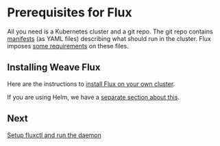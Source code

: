 # Prerequisites for Flux

All you need is a Kubernetes cluster and a git repo. The git repo
contains [manifests][k8s-manifests] (as YAML files) describing what
should run in the cluster. Flux imposes
[some requirements](./requirements.md) on these files.

## Installing Weave Flux

Here are the instructions to [install Flux on your own
cluster](./tutorials/get-started.md).

If you are using Helm, we have a [separate section about
this](./tutorials/helm-get-started.md).

## Next

[Setup fluxctl and run the daemon](./fluxctl.md)

[k8s-manifests]: https://kubernetes.io/docs/concepts/configuration/overview/
